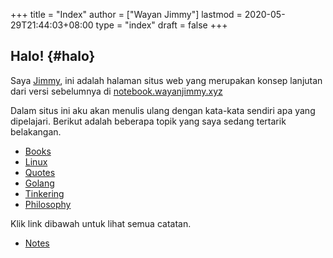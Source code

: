 +++
title = "Index"
author = ["Wayan Jimmy"]
lastmod = 2020-05-29T21:44:03+08:00
type = "index"
draft = false
+++

## Halo! {#halo}

Saya [Jimmy](https://wayanjimmy.xyz/), ini adalah halaman situs web yang merupakan konsep lanjutan dari versi sebelumnya di [notebook.wayanjimmy.xyz](http://notebook.wayanjimmy.xyz/)

Dalam situs ini aku akan menulis ulang dengan kata-kata sendiri apa yang dipelajari. Berikut adalah beberapa topik yang saya sedang tertarik belakangan.

- [Books](/notes/20210504100738-books/)
- [Linux](/notes/20210502110347-linux/)
- [Quotes](/notes/20210121152626-quotes/)
- [Golang](/notes/20201205165502-golang/)
- [Tinkering](/notes/20210503100841-tinkering/)
- [Philosophy](/notes/20210131181150-philosophy/)

Klik link dibawah untuk lihat semua catatan.

- [Notes](/notes/)
